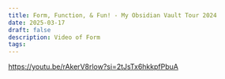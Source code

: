 ```yaml
---
title: Form, Function, & Fun! - My Obsidian Vault Tour 2024
date: 2025-03-17
draft: false
description: Video of Form
tags:
---
```

https://youtu.be/rAkerV8rlow?si=2tJsTx6hkkpfPbuA
